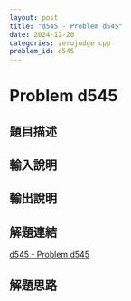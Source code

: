 ```yaml
---
layout: post
title: "d545 - Problem d545"
date: 2024-12-20
categories: zerojudge cpp
problem_id: d545
---
```


# Problem d545

## 題目描述



## 輸入說明



## 輸出說明



## 解題連結

[d545 - Problem d545](https://zerojudge.tw/ShowProblem?problemid=d545)

## 解題思路

